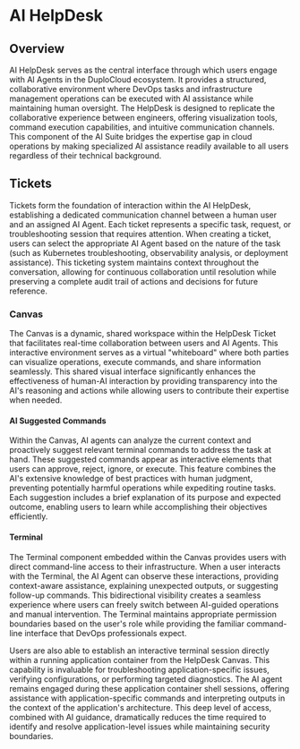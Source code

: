 # AI HelpDesk

## Overview

AI HelpDesk serves as the central interface through which users engage with AI Agents in the DuploCloud ecosystem. It provides a structured, collaborative environment where DevOps tasks and infrastructure management operations can be executed with AI assistance while maintaining human oversight. The HelpDesk is designed to replicate the collaborative experience between engineers, offering visualization tools, command execution capabilities, and intuitive communication channels. This component of the AI Suite bridges the expertise gap in cloud operations by making specialized AI assistance readily available to all users regardless of their technical background.

## Tickets

Tickets form the foundation of interaction within the AI HelpDesk, establishing a dedicated communication channel between a human user and an assigned AI Agent. Each ticket represents a specific task, request, or troubleshooting session that requires attention. When creating a ticket, users can select the appropriate AI Agent based on the nature of the task (such as Kubernetes troubleshooting, observability analysis, or deployment assistance). This ticketing system maintains context throughout the conversation, allowing for continuous collaboration until resolution while preserving a complete audit trail of actions and decisions for future reference.

### Canvas

The Canvas is a dynamic, shared workspace within the HelpDesk Ticket that facilitates real-time collaboration between users and AI Agents. This interactive environment serves as a virtual "whiteboard" where both parties can visualize operations, execute commands, and share information seamlessly. This shared visual interface significantly enhances the effectiveness of human-AI interaction by providing transparency into the AI's reasoning and actions while allowing users to contribute their expertise when needed.

#### AI Suggested Commands

Within the Canvas, AI agents can analyze the current context and proactively suggest relevant terminal commands to address the task at hand. These suggested commands appear as interactive elements that users can approve, reject, ignore, or execute. This feature combines the AI's extensive knowledge of best practices with human judgment, preventing potentially harmful operations while expediting routine tasks. Each suggestion includes a brief explanation of its purpose and expected outcome, enabling users to learn while accomplishing their objectives efficiently.

#### Terminal

The Terminal component embedded within the Canvas provides users with direct command-line access to their infrastructure. When a user interacts with the Terminal, the AI Agent can observe these interactions, providing context-aware assistance, explaining unexpected outputs, or suggesting follow-up commands. This bidirectional visibility creates a seamless experience where users can freely switch between AI-guided operations and manual intervention. The Terminal maintains appropriate permission boundaries based on the user's role while providing the familiar command-line interface that DevOps professionals expect.

Users are also able to establish an interactive terminal session directly within a running application container from the HelpDesk Canvas. This capability is invaluable for troubleshooting application-specific issues, verifying configurations, or performing targeted diagnostics. The AI agent remains engaged during these application container shell sessions, offering assistance with application-specific commands and interpreting outputs in the context of the application's architecture. This deep level of access, combined with AI guidance, dramatically reduces the time required to identify and resolve application-level issues while maintaining security boundaries.
